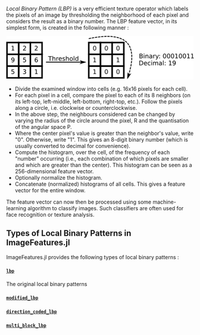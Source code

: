 *Local Binary Pattern (LBP)* is a very efficient texture operator which labels the pixels of an image by thresholding the neighborhood of each pixel and considers the result as a binary number. The LBP feature vector, in its simplest form, is created in the following manner :

![Local Binary Pattern](../img/lbp.png)

- Divide the examined window into cells (e.g. 16x16 pixels for each cell).
- For each pixel in a cell, compare the pixel to each of its 8 neighbors (on its left-top, left-middle, left-bottom, right-top, etc.). Follow the pixels along a circle, i.e. clockwise or counterclockwise.
- In the above step, the neighbours considered can be changed by varying the radius of the circle around the pixel, R and the quantisation of the angular space P.
- Where the center pixel's value is greater than the neighbor's value, write "0". Otherwise, write "1". This gives an 8-digit binary number (which is usually converted to decimal for convenience).
- Compute the histogram, over the cell, of the frequency of each "number" occurring (i.e., each combination of which pixels are smaller and which are greater than the center). This histogram can be seen as a 256-dimensional feature vector.
- Optionally normalize the histogram.
- Concatenate (normalized) histograms of all cells. This gives a feature vector for the entire window.

The feature vector can now then be processed using some machine-learning algorithm to classify images. Such classifiers are often used for face recognition or texture analysis.

## Types of Local Binary Patterns in ImageFeatures.jl

ImageFeatures.jl provides the following types of local binary patterns :

#### [`lbp`](@ref)

The original local binary patterns

#### [`modified_lbp`](@ref)

#### [`direction_coded_lbp`](@ref)

#### [`multi_block_lbp`](@ref)
